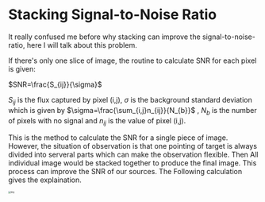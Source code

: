# Stacking Signal-to-Noise Ratio

It really confused me before why stacking can improve the signal-to-noise-ratio, here I will talk about this problem.

If there's only one slice of image, the routine to calculate SNR for each pixel is given:

$SNR=\frac{S_{ij}}{\sigma}$

$S_{ij}$ is the flux captured by pixel (i,j), $\sigma$ is the background standard deviation which is given by $\sigma=\frac{\sum_{i,j}n_{ij}}{N_{b}}$ , $N_{b}$ is the number of pixels with no signal and  $n_{ij}$ is the value of pixel (i,j).

This is the method to calculate the SNR for a single piece of image. However, the situation of observation is that one pointing of target is always divided into serveral parts which can make the observation flexible. Then All individual image would be stacked together to produce the final image. This process can improve the SNR of our sources.  The Following calculation gives the explaination.

<img src="/Users/shiwuzhang/WS/ASTRO/MAMMOTH_KCWI/draft_code/paper/SNR.jpg" alt="img" style="zoom:30%;" />





